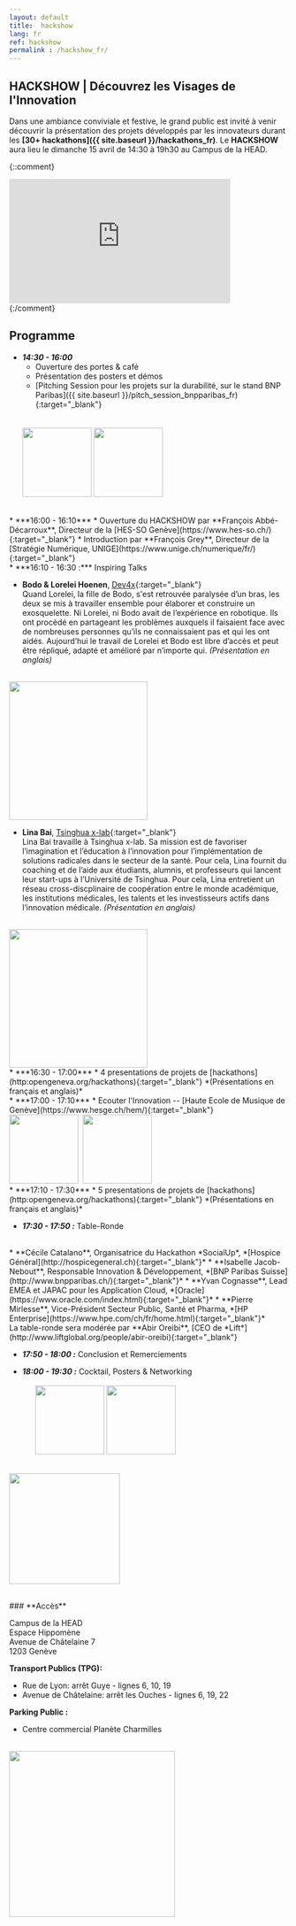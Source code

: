 ```yaml
---
layout: default
title:  hackshow
lang: fr
ref: hackshow
permalink : /hackshow_fr/
---
```



## **HACKSHOW | Découvrez les Visages de l'Innovation**

Dans une ambiance conviviale et festive, le grand public est invité à venir découvrir la présentation des projets développés par les innovateurs durant les **[30+ hackathons]({{ site.baseurl }}/hackathons_fr)**. Le **HACKSHOW** aura lieu le dimanche 15 avril de 14:30 à 19h30 au Campus de la HEAD.<br>

{::comment}
<iframe width="400" height="225" src="https://www.youtube.com/embed/kGFslZ8O-XU?rel=0" frameborder="0" allow="autoplay; encrypted-media" allowfullscreen></iframe><br>
{:/comment}

## **Programme**
* ***14:30 - 16:00***
  * Ouverture des portes & café
  * Présentation des posters et démos
  * [Pitching Session pour les projets sur la durabilité, sur le stand BNP Paribas]({{ site.baseurl }}/pitch_session_bnpparibas_fr){:target="_blank"}
  <br />
  <br>
  <img src="{{ site.baseurl }}/images/hackshow/posters.jpg" height="125" alt="" class="imgspace" />&nbsp;<img src="{{ site.baseurl }}/images/hackshow/demo.jpg" height="125" alt="" class="imgspace" />


<br />
* ***16:00 - 16:10***
  * Ouverture du HACKSHOW par **François Abbé-Décarroux**, Directeur de la [HES-SO Genève](https://www.hes-so.ch/){:target="_blank"}
  * Introduction par **François Grey**, Directeur de la [Stratégie Numérique, UNIGE](https://www.unige.ch/numerique/fr/){:target="_blank"}  
<br />
* ***16:10 - 16:30 :*** Inspiring Talks

  * **Bodo & Lorelei Hoenen**, [Dev4x](http://www.dev4x.com){:target="_blank"}  
Quand Lorelei, la fille de Bodo, s'est retrouvée paralysée d’un bras, les deux se mis à travailler ensemble pour élaborer et construire un exosquelette. Ni Lorelei, ni Bodo avait de l’expérience en robotique. Ils ont procédé en partageant les problèmes auxquels il faisaient face avec de nombreuses personnes qu’ils ne connaissaient pas et qui les ont aidés. Aujourd’hui le travail de Lorelei et Bodo est libre d’accès et peut être répliqué, adapté et amélioré par n’importe qui. *(Présentation en anglais)*  
  <br />
  <img src="{{ site.baseurl }}/images/hackshow/BodoLLorelei.jpeg" width="250" alt="" class="imgspace" />  
<br />

  * **Lina Bai**, [Tsinghua x-lab](http://www.x-lab.tsinghua.edu.cn/en/){:target="_blank"}  
Lina Bai travaille à Tsinghua x-lab. Sa mission est de favoriser l’imagination et l’éducation à l’innovation pour l’implémentation de solutions radicales dans le secteur de la santé. Pour cela, Lina fournit du coaching et de l’aide aux étudiants, alumnis, et professeurs qui lancent leur start-ups à l’Université de Tsinghua. Pour cela, Lina entretient un réseau cross-discplinaire de coopération entre le monde académique, les institutions médicales, les talents et les investisseurs actifs dans l’innovation médicale. *(Présentation en anglais)*  
  <br />
  <img src="{{ site.baseurl }}/images/hackshow/BAI_LINA.jpg" width="250" alt="" class="imgspace" />




<br />
* ***16:30 - 17:00***  
  * 4 presentations de projets de [hackathons](http:opengeneva.org/hackathons){:target="_blank"} *(Présentations en français et anglais)*  
<br />
* ***17:00 - 17:10***
  * Ecouter l'Innovation -- [Haute Ecole de Musique de Genève](https://www.hesge.ch/hem/){:target="_blank"}  
  <br />
  <img src="{{ site.baseurl }}/images/hackshow/logo_hem.png" height="125" alt="" class="imgspace" />&nbsp;&nbsp;<img src="{{ site.baseurl }}/images/hackshow/hem_banner.png" height="125" alt="" class="imgspace" />  

<br />
* ***17:10 - 17:30***
  * 5 presentations de projets de [hackathons](http:opengeneva.org/hackathons){:target="_blank"} *(Présentations en français et anglais)*  
<br />

* ***17:30 - 17:50 :*** Table-Ronde
<br />
  * **Cécile Catalano**, Organisatrice du Hackathon *SocialUp*, *[Hospice Général](http://hospicegeneral.ch){:target="_blank"}*
  * **Isabelle Jacob-Nebout**, Responsable Innovation & Développement, *[BNP Paribas Suisse](http://www.bnpparibas.ch/){:target="_blank"}*
  * **Yvan Cognasse**, Lead EMEA et JAPAC pour les Application Cloud, *[Oracle](https://www.oracle.com/index.html){:target="_blank"}*
  * **Pierre Mirlesse**, Vice-Président Secteur Public, Santé et Pharma, *[HP Enterprise](https://www.hpe.com/ch/fr/home.html){:target="_blank"}*
  <br />
  La table-ronde sera modérée par **Abir Oreibi**, [CEO de *Lift*](http://www.liftglobal.org/people/abir-oreibi){:target="_blank"}   
  <br />

* ***17:50 - 18:00 :*** Conclusion et Remerciements

* ***18:00 - 19:30 :*** Cocktail, Posters & Networking  
    <br />
    &nbsp;&nbsp;&nbsp;&nbsp;&nbsp;&nbsp;<img src="{{ site.baseurl }}/images/hackshow/applaud.jpg" height="125" alt="" class="imgspace" />&nbsp;<img src="{{ site.baseurl }}/images/hackshow/cocktail.jpg" height="125" alt="" class="imgspace" />



<br><a href="https://www.eventbrite.com/e/open-geneva-hackshow-tickets-44587949758?aff=utm_source%3Deb_email%26utm_medium%3Demail%26utm_campaign%3Dnew_event_email&utm_term=eventname_text" target="_blank"><img src="{{ site.baseurl }}/images/sinscrire_button.png" width="200"></a>


<br>
### **Accès**

Campus de la HEAD<br>
Espace Hippomène<br>
Avenue de Châtelaine 7<br>
1203 Genève<br>

**Transport Publics (TPG):**
* Rue de Lyon: arrêt Guye - lignes 6, 10, 19
* Avenue de Châtelaine: arrêt les Ouches - lignes 6, 19, 22

**Parking Public :**
* Centre commercial Planète Charmilles



<br>
<img src="{{ site.baseurl }}/images/hackshow/campusHEAD.jpg" height="300" alt="" class="imgspace" />
<br>
